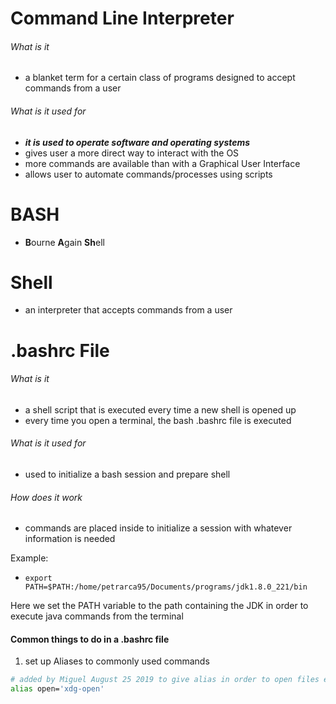 # Command Line Interpreter

###### What is it
* a blanket term for a certain class of programs designed to accept commands from a user

###### What is it used for
* ***it is used to operate software and operating systems***
* gives user a more direct way to interact with the OS
* more commands are available than with a Graphical User Interface
* allows user to automate commands/processes using scripts


# BASH
* **B**ourne **A**gain **Sh**ell

# Shell
* an interpreter that accepts commands from a user

# .bashrc File

###### What is it

* a shell script that is executed every time a new shell is opened up
* every time you open a terminal, the bash .bashrc file is executed


###### What is it used for
* used to initialize a bash session and prepare shell




###### How does it work
* commands are placed inside to initialize a session with whatever information is needed

Example:
* `export PATH=$PATH:/home/petrarca95/Documents/programs/jdk1.8.0_221/bin`

Here we set the PATH variable to the path containing the JDK in order to execute java commands from the terminal



#### Common things to do in a .bashrc file
1. set up Aliases to commonly used commands

```BASH
# added by Miguel August 25 2019 to give alias in order to open files easier
alias open='xdg-open'
```
